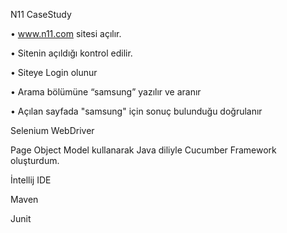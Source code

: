   N11 CaseStudy
  
• www.n11.com sitesi açılır.

• Sitenin açıldığı kontrol edilir.

• Siteye Login olunur

• Arama bölümüne “samsung” yazılır ve aranır

• Açılan sayfada "samsung" için sonuç bulunduğu doğrulanır



Selenium WebDriver

Page Object Model kullanarak Java diliyle Cucumber Framework oluşturdum.

İntellij IDE

Maven

Junit
